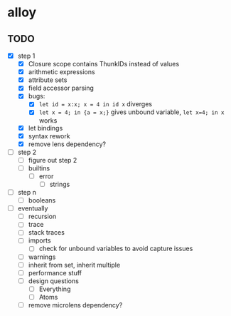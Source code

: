 # alloy

## TODO
- [x] step 1
  - [x] Closure scope contains ThunkIDs instead of values
  - [x] arithmetic expressions
  - [x] attribute sets
  - [x] field accessor parsing
  - [x] bugs:
    - [x] `let id = x:x; x = 4 in id x` diverges
    - [x] `let x = 4; in {a = x;}` gives unbound variable, `let x=4; in x` works
  - [x] let bindings
  - [x] syntax rework
  - [x] remove lens dependency?
- [ ] step 2
  - [ ] figure out step 2
  - [ ] builtins
    - [ ] error
      - [ ] strings
- [ ] step n
  - [ ] booleans
- [ ] eventually
  - [ ] recursion
  - [ ] trace
  - [ ] stack traces
  - [ ] imports
    - [ ] check for unbound variables to avoid capture issues
  - [ ] warnings
  - [ ] inherit from set, inherit multiple
  - [ ] performance stuff
  - [ ] design questions
    - [ ] Everything
    - [ ] Atoms
  - [ ] remove microlens dependency?
